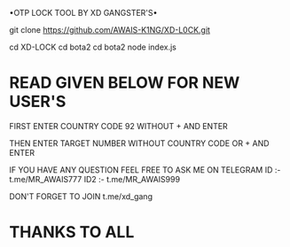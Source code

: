 •OTP LOCK TOOL BY XD GANGSTER'S•

 
git clone https://github.com/AWAIS-K1NG/XD-L0CK.git

cd XD-LOCK
cd bota2
cd bota2
node index.js

# READ GIVEN BELOW FOR NEW USER'S #
FIRST ENTER COUNTRY CODE 92 WITHOUT + AND ENTER

THEN ENTER TARGET NUMBER WITHOUT COUNTRY CODE OR + AND ENTER

IF YOU HAVE ANY QUESTION FEEL FREE TO ASK ME ON TELEGRAM
ID :- t.me/MR_AWAIS777
ID2 :- t.me/MR_AWAIS999

DON'T FORGET TO JOIN t.me/xd_gang

# THANKS TO ALL #
